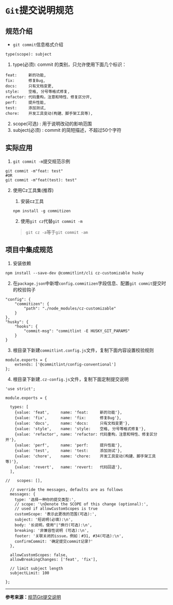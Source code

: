 # `Git`提交说明规范

## 规范介绍

- `git commit`信息格式介绍
```
type(scope): subject
```
1. type(必须): commit 的类别，只允许使用下面几个标识：
```
feat:     新的功能,
fix:      修复Bug,
docs:     只有文档变更,
style:    空格, 分号等格式修复,
refactor: 代码重构，注意和特性、修复区分开,
perf:     提升性能,
test:     添加测试,
chore:    开发工具变动(构建、脚手架工具等),
```
2. scope(可选) : 用于说明改动的影响范围
3. subject(必须) : commit 的简短描述，不超过50个字符

## 实际应用

1. `git commit -m`提交规范示例
```
git commit -m"feat: test"
#OR
git commit -m"feat(test): test"
```

2. 使用Cz工具集(推荐)

    1. 安装cz工具
    ```
    npm install -g commitizen
    ```
    2. 使用`git cz`代替`git commit -m`
    > `git cz -a`等于`git commit -am`

## 项目中集成规范
1. 安装依赖
```
npm install --save-dev @commitlint/cli cz-customizable husky
```
2. 在`package.json`中新增`config.commitizen`字段信息、配置`git commit`提交时的校验钩子
```
"config": {
    "commitizen": {
        "path": "./node_modules/cz-customizable"
    }
},
"husky": {
    "hooks": {
        "commit-msg": "commitlint -E HUSKY_GIT_PARAMS"
    }
}
```
3. 根目录下新建`commitlint.config.js`文件，复制下面内容设置校验规则
```
module.exports = {
    extends: ['@commitlint/config-conventional']
};
```
4. 根目录下新建`.cz-config.js`文件，复制下面定制提交说明
```
'use strict';

module.exports = {

  types: [
    {value: 'feat',     name: 'feat:     新的功能'},
    {value: 'fix',      name: 'fix:      修复Bug'},
    {value: 'docs',     name: 'docs:     只有文档变更'},
    {value: 'style',    name: 'style:    空格, 分号等格式修复'},
    {value: 'refactor', name: 'refactor: 代码重构，注意和特性、修复区分开'},
    {value: 'perf',     name: 'perf:     提升性能'},
    {value: 'test',     name: 'test:     添加测试'},
    {value: 'chore',    name: 'chore:    开发工具变动(构建、脚手架工具等)'},
    {value: 'revert',   name: 'revert:   代码回退'},
  ],

//   scopes: [],

  // override the messages, defaults are as follows
  messages: {
    type: '选择一种你的提交类型:',
    // scope: '\nDenote the SCOPE of this change (optional):',
    // used if allowCustomScopes is true
    customScope: '表示此更改的范围(可选):',
    subject: '短说明(必填):\n',
    body: '长说明，使用"|"换行(可选):\n',
    breaking: '非兼容性说明 (可选):\n',
    footer: '关联关闭的issue，例如：#31, #34(可选):\n',
    confirmCommit: '确定提交commit记录?'
  },

  allowCustomScopes: false,
  allowBreakingChanges: ['feat', 'fix'],

  // limit subject length
  subjectLimit: 100

};
```

---
**参考来源：**[规范Git提交说明](https://juejin.im/post/6844903831893966856#heading-5)